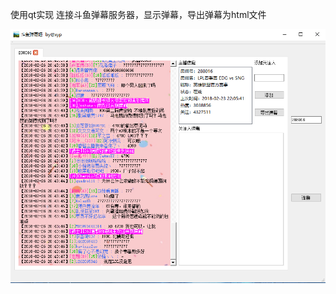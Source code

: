使用qt实现
连接斗鱼弹幕服务器，显示弹幕，导出弹幕为html文件

![界面](https://github.com/94xyp/first-project/raw/master/page.PNG)

